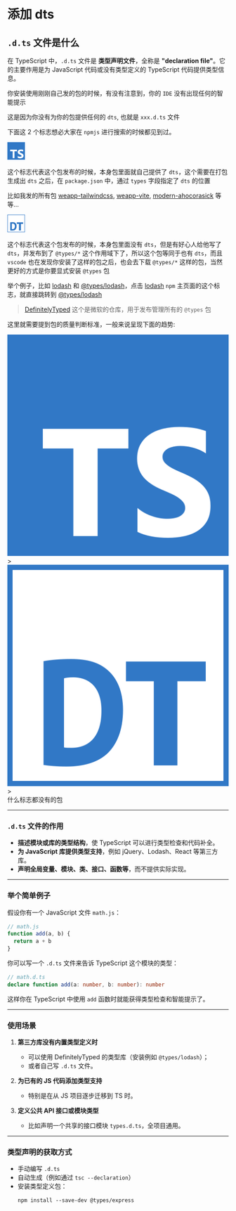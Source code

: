 # 添加 dts

## `.d.ts` 文件是什么

在 TypeScript 中，`.d.ts` 文件是 **类型声明文件**，全称是 **"declaration file"**。它的主要作用是为 JavaScript 代码或没有类型定义的 TypeScript 代码提供类型信息。

你安装使用刚刚自己发的包的时候，有没有注意到，你的 `IDE` 没有出现任何的智能提示

这是因为你没有为你的包提供任何的 `dts`, 也就是 `xxx.d.ts` 文件

下面这 2 个标志想必大家在 `npmjs` 进行搜索的时候都见到过。

<img width="40" src="../assets/npm-ts.svg" />

这个标志代表这个包发布的时候，本身包里面就自己提供了 `dts`，这个需要在打包生成出 `dts` 之后，在 `package.json` 中，通过 `types` 字段指定了 `dts` 的位置

比如我发的所有包 [weapp-tailwindcss](https://www.npmjs.com/package/weapp-tailwindcss), [weapp-vite](https://www.npmjs.com/package/weapp-vite), [modern-ahocorasick](https://www.npmjs.com/package/modern-ahocorasick) 等等...

<img width="40" src="../assets/npm-dt.svg" />

这个标志代表这个包发布的时候，本身包里面没有 `dts`，但是有好心人给他写了 `dts`，并发布到了 `@types/*` 这个作用域下了，所以这个包等同于也有 `dts`，而且 `vscode` 也在发现你安装了这样的包之后，也会去下载 `@types/*` 这样的包，当然更好的方式是你要显式安装 `@types` 包

举个例子，比如 [lodash](https://www.npmjs.com/package/lodash) 和 [@types/lodash](https://www.npmjs.com/package/@types/lodash)，点击 [lodash](https://www.npmjs.com/package/lodash) `npm` 主页面的这个标志，就直接跳转到 [@types/lodash](https://www.npmjs.com/package/@types/lodash)

> [DefinitelyTyped](https://github.com/DefinitelyTyped/DefinitelyTyped) 这个是微软的仓库，用于发布管理所有的 `@types` 包

这里就需要提到包的质量判断标准，一般来说呈现下面的趋势:

<div class="flex justify-center">
<div class="flex items-center border p-6">

<img class="w-12" src="../assets/npm-ts.svg" />
<div class="text-5xl mx-5">></div>
<img class="w-12" src="../assets/npm-dt.svg" />
<div class="text-5xl mx-5">></div>
<div>什么标志都没有的包</div>
</div>
</div>

---

### `.d.ts` 文件的作用

- **描述模块或库的类型结构**，使 TypeScript 可以进行类型检查和代码补全。
- **为 JavaScript 库提供类型支持**，例如 jQuery、Lodash、React 等第三方库。
- **声明全局变量、模块、类、接口、函数等**，而不提供实际实现。

---

### 举个简单例子

假设你有一个 JavaScript 文件 `math.js`：

```js
// math.js
function add(a, b) {
  return a + b
}
```

你可以写一个 `.d.ts` 文件来告诉 TypeScript 这个模块的类型：

```ts
// math.d.ts
declare function add(a: number, b: number): number
```

这样你在 TypeScript 中使用 `add` 函数时就能获得类型检查和智能提示了。

---

### 使用场景

1. **第三方库没有内置类型定义时**
   - 可以使用 DefinitelyTyped 的类型库（安装例如 `@types/lodash`）；
   - 或者自己写 `.d.ts` 文件。

2. **为已有的 JS 代码添加类型支持**
   - 特别是在从 JS 项目逐步迁移到 TS 时。

3. **定义公共 API 接口或模块类型**
   - 比如声明一个共享的接口模块 `types.d.ts`，全项目通用。

---

### 类型声明的获取方式

- 手动编写 `.d.ts`
- 自动生成（例如通过 `tsc --declaration`）
- 安装类型定义包：
  ```
  npm install --save-dev @types/express
  ```
